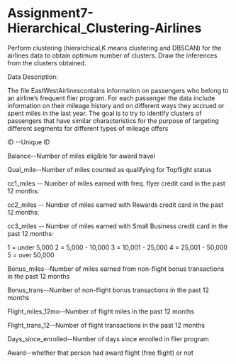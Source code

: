 # Assignment7-Hierarchical_Clustering-Airlines

Perform clustering (hierarchical,K means clustering and DBSCAN) for the airlines data to obtain optimum number of clusters.  Draw the inferences from the clusters obtained.  

Data Description:   

The file EastWestAirlinescontains information on passengers who belong to an airline’s frequent flier program. For each passenger the data include information on their mileage history and on different ways they accrued or spent miles in the last year. The goal is to try to identify clusters of passengers that have similar characteristics for the purpose of targeting different segments for different types of mileage offers  

ID --Unique ID  

Balance--Number of miles eligible for award travel  

Qual_mile--Number of miles counted as qualifying for Topflight status  

cc1_miles -- Number of miles earned with freq. flyer credit card in the past 12 months: 

cc2_miles -- Number of miles earned with Rewards credit card in the past 12 months: 

cc3_miles -- Number of miles earned with Small Business credit card in the past 12 months:  

1 = under 5,000 
2 = 5,000 - 10,000 
3 = 10,001 - 25,000 
4 = 25,001 - 50,000 
5 = over 50,000  

Bonus_miles--Number of miles earned from non-flight bonus transactions in the past 12 months  

Bonus_trans--Number of non-flight bonus transactions in the past 12 months  

Flight_miles_12mo--Number of flight miles in the past 12 months 

Flight_trans_12--Number of flight transactions in the past 12 months  

Days_since_enrolled--Number of days since enrolled in flier program  

Award--whether that person had award flight (free flight) or not    
